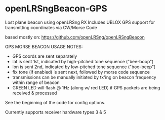 openLRSngBeacon-GPS
===============

Lost plane beacon using openLRSng RX
Includes UBLOX GPS support for transmitting coordinates via CW/Morse Code

based mostly on:
https://github.com/openLRSng/openLRSngBeacon

GPS MORSE BEACON
USAGE NOTES:
- GPS coords are sent separately
- lat is sent 1st, indicated by high-pitched tone sequence ("bee-boop")
- lon is sent 2nd, indicated by low-pitched tone sequence ("boo-beep")
- fix tone (if enabled) is sent next, followed by morse code sequence
- transmissions can be manually initiated by tx'ing on beacon frequency within range of beacon
- GREEN LED will flash @ 1Hz (along w/ red LED) if GPS packets are being received & processed

See the beginning of the code for config options.

Currently supports receiver hardware types 3 & 5